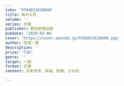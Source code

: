 ```yaml
---
isbn: '9784022620040'
title: 紫の火花
volume: ''
series: 文庫
publisher: 朝日新聞出版
pubdate: '2020-03-06'
cover: 'https://cover.openbd.jp/9784022620040.jpg'
author: 岡潔／著
description: ''
price: '720'
genre: ''
target: 一般
format: 文庫
content: 日本文学、評論、随筆、その他

---
```

